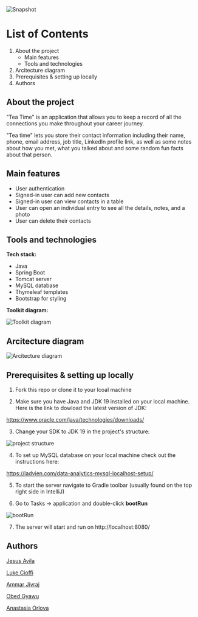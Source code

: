 ![Snapshot](https://res.cloudinary.com/dfyitssyo/image/upload/v1677615984/Strategio/photo_2023-02-28_15-25-55_kbywc0.jpg)
# List of Contents
1. About the project
    - Main features
    - Tools and technologies
4. Arcitecture diagram
5. Prerequisites & setting up locally
6. Authors

## About the project
"Tea Time" is an application that allows you to keep a record of all the connections you make throughout your career journey. 

"Tea time" lets you store their contact information including their name, phone, email address, job title, LinkedIn profile link, as well as some notes about how you met, what you talked about and some random fun facts about that person.

## Main features
- User authentication
- Signed-in user can add new contacts
- Signed-in user can view contacts in a table
- User can open an individual entry to see all the details, notes, and a photo
- User can delete their contacts

## Tools and technologies

**Tech stack:**

- Java
- Spring Boot
- Tomcat server
- MySQL database
- Thymeleaf templates
- Bootstrap for styling

**Toolkit diagram:**

![Toolkit diagram](https://res.cloudinary.com/dfyitssyo/image/upload/v1677617630/Strategio/RBsolutionDiagram_h9xol8.png)

## Arcitecture diagram

![Arcitecture diagram](https://res.cloudinary.com/dfyitssyo/image/upload/v1677688674/Strategio/RBarchitectureDiagramUpdated_wrx6cn.png)

## Prerequisites & setting up locally

1. Fork this repo or clone it to your lcoal machine

2. Make sure you have Java and JDK 19 installed on your local machine. Here is the link to dowload the latest version of JDK: 

https://www.oracle.com/java/technologies/downloads/

3. Change your SDK to JDK 19 in the project's structure:

![project structure](https://res.cloudinary.com/dfyitssyo/image/upload/v1677612546/Strategio/projectstructur-sdk19_1_kjo6bb.png)

4. To set up MySQL database on your local machine check out the instructions here:

https://ladvien.com/data-analytics-mysql-localhost-setup/

5. To start the server navigate to Gradle toolbar (usually found on the top right side in IntelliJ)

6. Go to Tasks -> application and double-click **bootRun**

![bootRun](https://res.cloudinary.com/dfyitssyo/image/upload/v1677612180/Strategio/gradlebootrun_wpbc8i.png)

7. The server will start and run on http://localhost:8080/

## Authors

[Jesus Avila](https://github.com/gitLunaDiviner)

[Luke Cioffi ](https://github.com/lukecioffi)

[Ammar Jivraj](https://github.com/ammarj15)

[Obed Gyawu](https://github.com/obed79)

[Anastasia Orlova](https://github.com/anastasia2804)






